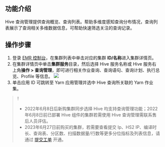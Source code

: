 ## 功能介绍
Hive 查询管理提供查询概览、查询列表。帮助多维度感知查询分布情况，查询列表展示了查询相关多维数据信息，可帮助快速筛选关注的查询记录。

## 操作步骤
1. 登录 [EMR 控制台](https://console.cloud.tencent.com/emr)，在集群列表中单击对应的集群 **ID/名称**进入集群详情页。
2. 在集群详情页中单击**集群服务**目录，然后选择 Hive 服务名称或 Hive 服务右上角**操作 > 查询管理**，即可进行相关作业查询、查询语句、查询计划、执行总览、Profile 等信息。
![](https://qcloudimg.tencent-cloud.cn/raw/4369ab0b96cbe2642d4d6a031160b16f.png)
3. 单击应用 ID 可跳转至 Yarn 应用管理并选中 Hive 查询所关联的 Yarn 作业集。
>! 
>- 2022年6月8日后新购集群同步选择 Hive 均支持查询管理功能；2022年6月8日前已部署 Hive 组件的集群若需使用 Hive 查询管理需联系售后人员评估。
>- 2023年6月27日前购买的集群，若需要查看提交 Ip、HS2 IP、编译时长、查询表、分区数、扫描数据量/行数等更多分位指标及列表信息，请通过 [提交工单](https://console.cloud.tencent.com/workorder/category) 开通。
